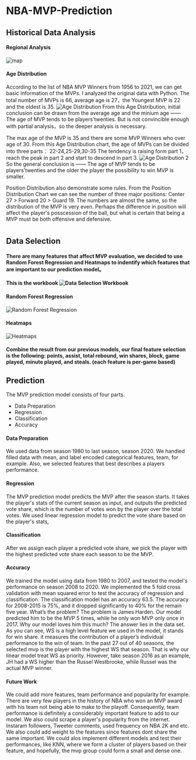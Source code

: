 # NBA-MVP-Prediction

## Historical Data Analysis

#### Regional Analysis
![map](https://user-images.githubusercontent.com/89670129/135697451-be9649bb-fa51-4999-bb11-ab8e87c33ba2.png)

#### Age Distribution

According to the list of NBA MVP Winners from 1956 to 2021, we can get basic information of the MVPs. I analyzed the original data with Python.
The total number of MVPs is 66, average age is 27，the Youngest MVP is 22 and the oldest is 35.
![Age Distribution](https://user-images.githubusercontent.com/89670129/135693723-02fec89e-7033-4f89-b543-b3ce9a754007.png)
From this Age Distribution, initial conclusion can be drawn from the average age and the minium age —— The age of MVP tends to be players’twenties.
But is not convincible enough with partial analysis，so the deeper analysis is necessary.

The max age of the MVP is 35 and there are some MVP Winners who over age of 30.
From this Age Distribution chart, the age of MVPs can be divided into three parts： 22-24,25-29,30-35
The tendency is raising form part 1，reach the peak in part 2 and start to descend in part 3.
![Age Distribution 2](https://user-images.githubusercontent.com/89670129/135693863-c7190e3e-061b-4d9b-b603-32a179e8ef77.png)
So the general conclusion is —— The age of MVP tends to be players’twenties and the older the player the possibility to win MVP is smaller.


Position Distribution also demonstrate some rules. From the Position Distribution Chart we can see the number of three major positions: Center 27 > Forward 20 > Guard 19.
The numbers are almost the same, so the distribution of the MVP is very even.
Perhaps the difference in position will affect the player's posscession of the ball, but what is certain that being a MVP  must be both offensive and defensive.

#

## Data Selection
#### There are many features that affect MVP evaluation, we decided to use Random Forest Regression and Heatmaps to indentify which features that are important to our prediction model。

#### This is the workbook ![Data Selection Workbook](https://github.com/zzhu76/NBA-MVP-Prediction/blob/main/MVP_Feature_Selection_.ipynb)

#### Random Forest Regression
![Random Forest Regression](https://user-images.githubusercontent.com/89670129/135665300-428f22db-47ba-4ea4-8f7c-9ad99c065815.jpg)

#### Heatmaps
![Heatmaps](https://user-images.githubusercontent.com/89670129/135664857-d556adb7-a4c9-44af-b94d-048f90d29934.jpg)

#### Combine the result from our previous models, our final feature selection is the following: points, assist,  total rebound, win shares, block, game played, minute played, and steals. (each feature is per-game based)


## Prediction 
The MVP prediction model consists of four parts. 

  - Data Preparation
  - Regression 
  - Classification 
  - Accuracy

#### Data Preparation
We used data from season 1980 to last season, season 2020. We handled filled data with mean, and label encoded categorical features, team, for example. Also, we selected features that best describes a players performance. 

#### Regression
The MVP prediction model predicts the MVP after the season starts. It takes the player's stats of the current season as input, and outputs the predicted vote share, which is the number of votes won by the player over the total votes. We used linear regression model to predict the vote share based on the player's stats, 

#### Classification
After we assign each player a predicted vote share, we pick the player with the highest predicted vote share each season to be the MVP. 

#### Accuracy
We trained the model using data from 1980 to 2007, and tested the model's performance on season 2008 to 2020. We implemented the 5 fold cross validation with mean squared error to test the accuracy of regression and classification. The classification model has an accuracy 63.5. The accuracy for 2008-2015 is 75%, and it dropped significantly to 40% for the remain five year. What’s the problem? The problem is James Harden. Our model predicted him to be the MVP 5 times, while he only won MVP only once in 2017. Why our model loves him this much? The answer lies in the data set. As you can see, WS is a high level feature we used in the model, it stands for win share. it measures the contribution of a player’s individual performance to the win of team. In the past 27 out of 40 seasons, the selected mvp is the player with the highest WS that season. That is why our linear model treat WS as priority. However, take season 2016 as an example, JH had a WS higher than the Russel Westbrooke, while Russel was the actual MVP winner. 

#### Future Work
We could add more features, team performance and popularity for example. There are very few players in the history of NBA who won an MVP award with his team not being able to make to the playoff. Consequently, team performance is definitely a considerably important feature to add to our model. We also could scrape a player's popularity from the internet. Instaram followers, Tweeter comments, used frequency on NBA 2K and etc. We also could add weight to the features since features dont share the same important. We could alos implement different models and test their performances, like KNN, where we form a cluster of players based on their feature, and hopefully, the mvp group could form a small and dense one. 
